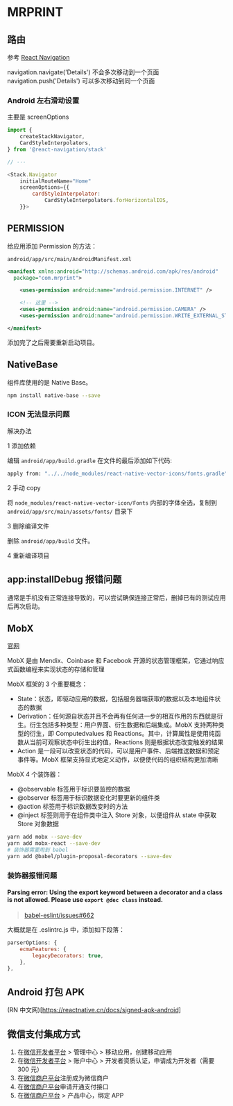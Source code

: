 # MRPRINT

## 路由

参考 [React Navigation](https://reactnavigation.org/)

navigation.navigate('Details') 不会多次移动到一个页面
navigation.push('Details') 可以多次移动到同一个页面

### Android 左右滑动设置

主要是 screenOptions

```javascript
import {
    createStackNavigator,
    CardStyleInterpolators,
} from '@react-navigation/stack'

// ···

<Stack.Navigator
    initialRouteName="Home"
    screenOptions={{
        cardStyleInterpolator:
            CardStyleInterpolators.forHorizontalIOS,
    }}>
```

## PERMISSION

给应用添加 Permission 的方法：

`android/app/src/main/AndroidManifest.xml`

```xml
<manifest xmlns:android="http://schemas.android.com/apk/res/android"
  package="com.mrprint">

    <uses-permission android:name="android.permission.INTERNET" />

    <!-- 这里 -->
    <uses-permission android:name="android.permission.CAMERA" />
    <uses-permission android:name="android.permission.WRITE_EXTERNAL_STORAGE" />

</manifest>
```

添加完了之后需要重新启动项目。

## NativeBase

组件库使用的是 Native Base。

```bash
npm install native-base --save
```

### ICON 无法显示问题

解决办法

1 添加依赖

编辑 `android/app/build.gradle` 在文件的最后添加如下代码:

```bash
apply from: "../../node_modules/react-native-vector-icons/fonts.gradle"
```

2 手动 copy

将 `node_modules/react-native-vector-icon/Fonts` 内部的字体全选，复制到 `android/app/src/main/assets/fonts/` 目录下

3 删除编译文件

删除 `android/app/build` 文件。

4 重新编译项目

## app:installDebug 报错问题

通常是手机没有正常连接导致的，可以尝试确保连接正常后，删掉已有的测试应用后再次启动。

## MobX

[官网](https://mobx.js.org/README.html)

MobX 是由 Mendix、Coinbase 和 Facebook 开源的状态管理框架，它通过响应式函数编程来实现状态的存储和管理

MobX 框架的 3 个重要概念：

-   State：状态，即驱动应用的数据，包括服务器端获取的数据以及本地组件状态的数据
-   Derivation：任何源自状态并且不会再有任何进一步的相互作用的东西就是衍生。衍生包括多种类型：用户界面、衍生数据和后端集成。MobX 支持两种类型的衍生，即 Computedvalues 和 Reactions。其中，计算属性是使用纯函数从当前可观察状态中衍生出的值，Reactions 则是根据状态改变触发的结果
-   Action 是一段可以改变状态的代码，可以是用户事件、后端推送数据和预定事件等。MobX 框架支持显式地定义动作，以便使代码的组织结构更加清晰

MobX 4 个装饰器：

-   @observable 标签用于标识要监控的数据
-   @observer 标签用于标识数据变化时要更新的组件类
-   @action 标签用于标识数据改变时的方法
-   @inject 标签则用于在组件类中注入 Store 对象，以便组件从 state 中获取 Store 对象数据

```bash
yarn add mobx --save-dev
yarn add mobx-react --save-dev
# 装饰器需要用到 babel
yarn add @babel/plugin-proposal-decorators --save-dev
```

### 装饰器报错问题

#### Parsing error: Using the export keyword between a decorator and a class is not allowed. Please use `export @dec class` instead.

> [babel-eslint/issues#662](https://github.com/babel/babel-eslint/issues/662)

大概就是在 .eslintrc.js 中，添加如下段落：

```js
parserOptions: {
    ecmaFeatures: {
        legacyDecorators: true,
    },
},
```

## Android 打包 APK

(RN 中文网)[https://reactnative.cn/docs/signed-apk-android]

## 微信支付集成方式

1. 在[微信开发者平台](https://open.weixin.qq.com/) > 管理中心 > 移动应用，创建移动应用
2. 在[微信开发者平台](https://open.weixin.qq.com/) > 账户中心 > 开发者资质认证，申请成为开发者（需要 300 元）
3. 在[微信商户平台](https://pay.weixin.qq.com/index.php/core/home/login?return_url=%2F)注册成为微信商户
4. 在[微信商户平台](https://pay.weixin.qq.com/index.php/core/home/login?return_url=%2F)申请开通支付接口
5. 在[微信商户平台](https://pay.weixin.qq.com/index.php/core/home/login?return_url=%2F) > 产品中心，绑定 APP

